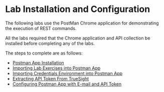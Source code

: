 Lab Installation and Configuration
======================================

The following labs use the PostMan Chrome application for demonstrating the execution of REST commands.

All the labs required that the Chrome application and API collection be installed before 
completing any of the labs.

The steps to complete are as follows:

- [Postman App Installation](postman_installation.md)
- [Importing Lab Exercises into Postman App](postman_lab_import.md)
- [Importing Credentials Environment into Postman App](postman_import.md)
- [Extracting API Token From TrueSight](postman_ama_credentials.md)
- [Configuring Postman App with E-mail and API Token](postman_import_creds.md)





    


